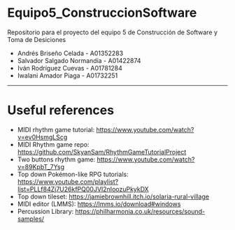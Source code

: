 # Equipo5_ConstruccionSoftware

Repositorio para el proyecto del equipo 5 de Construcción de Software y Toma de Desiciones
- Andrés Briseño Celada - A01352283
- Salvador Salgado Normandia - A01422874
- Iván Rodríguez Cuevas - A01781284
- Iwalani Amador Piaga - A01732251

---

# Useful references

- MIDI rhythm game tutorial: https://www.youtube.com/watch?v=ev0HsmgLScg
- MIDI Rhythm game repo: https://github.com/SkyanSam/RhythmGameTutorialProject
- Two buttons rhythm game: https://www.youtube.com/watch?v=89KpbT_7Ysg
- Top down Pokémon-like RPG tutorials: https://www.youtube.com/playlist?list=PLLf84Zj7U26kfPQ00JVI2nIoozuPkykDX
- Top down tileset: https://jamiebrownhill.itch.io/solaria-rural-village
- MIDI editor (LMMS): https://lmms.io/download#windows
- Percussion Library: https://philharmonia.co.uk/resources/sound-samples/
